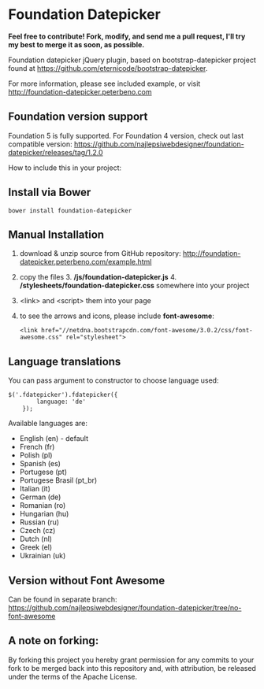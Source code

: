 Foundation Datepicker
=====================

**Feel free to contribute! Fork, modify, and send me a pull request, I'll try my best to merge it as soon, as possible.**

Foundation datepicker jQuery plugin, based on bootstrap-datepicker project found at https://github.com/eternicode/bootstrap-datepicker.

For more information, please see included example, or visit http://foundation-datepicker.peterbeno.com

Foundation version support
-------------------
Foundation 5 is fully supported. For Foundation 4 version, check out last compatible version:
https://github.com/najlepsiwebdesigner/foundation-datepicker/releases/tag/1.2.0


How to include this in your project:

Install via Bower
-------------------
`bower install foundation-datepicker`

Manual Installation
-------------------

1. download & unzip source from GitHub repository:
http://foundation-datepicker.peterbeno.com/example.html

2. copy the files
    3. **/js/foundation-datepicker.js**
    4. **/stylesheets/foundation-datepicker.css**
       somewhere into your project 

3. &lt;link&gt; and &lt;script&gt; them into your page 

4. to see the arrows and icons, please include **font-awesome**:

    `<link href="//netdna.bootstrapcdn.com/font-awesome/3.0.2/css/font-awesome.css" rel="stylesheet">`
	
Language translations
-------------------
You can pass argument to constructor to choose language used:
```
$('.fdatepicker').fdatepicker({
        language: 'de'
    });
```

Available languages are:

- English (en) - default
- French (fr) 
- Polish (pl)
- Spanish (es)
- Portugese (pt)
- Portugese Brasil (pt_br)
- Italian (it)
- German (de)
- Romanian (ro)
- Hungarian (hu)
- Russian (ru)
- Czech (cz)
- Dutch (nl)
- Greek (el)
- Ukrainian (uk)
	
Version without Font Awesome
-------------------
Can be found in separate branch:
https://github.com/najlepsiwebdesigner/foundation-datepicker/tree/no-font-awesome


A note on forking:
-------------------
By forking this project you hereby grant permission for any commits to your fork to be merged back into this repository and, with attribution, be released under the terms of the Apache License.
